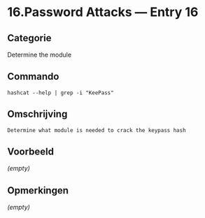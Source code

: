 # 16.Password Attacks — Entry 16

## Categorie

Determine the module

## Commando

```
hashcat --help | grep -i "KeePass"
```

## Omschrijving

```
Determine what module is needed to crack the keypass hash
```

## Voorbeeld

_(empty)_

## Opmerkingen

_(empty)_

